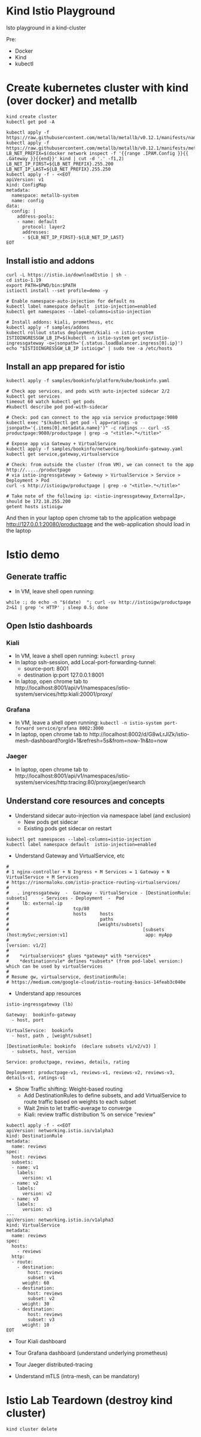 # Kind Istio Playground

Isto playground in a kind-cluster

Pre:

- Docker
- Kind
- kubectl


# Create kubernetes cluster with kind (over docker) and metallb
```
kind create cluster
kubectl get pod -A

kubectl apply -f https://raw.githubusercontent.com/metallb/metallb/v0.12.1/manifests/namespace.yaml
kubectl apply -f https://raw.githubusercontent.com/metallb/metallb/v0.12.1/manifests/metallb.yaml
LB_NET_PREFIX=$(docker network inspect -f '{{range .IPAM.Config }}{{ .Gateway }}{{end}}' kind | cut -d '.' -f1,2)
LB_NET_IP_FIRST=${LB_NET_PREFIX}.255.200
LB_NET_IP_LAST=${LB_NET_PREFIX}.255.250
kubectl apply -f - <<EOT
apiVersion: v1
kind: ConfigMap
metadata:
  namespace: metallb-system
  name: config
data:
  config: |
    address-pools:
    - name: default
      protocol: layer2
      addresses:
      - ${LB_NET_IP_FIRST}-${LB_NET_IP_LAST}
EOT
```

## Install istio and addons

```
curl -L https://istio.io/downloadIstio | sh -
cd istio-1.19
export PATH=$PWD/bin:$PATH
istioctl install --set profile=demo -y

# Enable namespace-auto-injection for default ns
kubectl label namespace default  istio-injection=enabled
kubectl get namespaces --label-columns=istio-injection

# Install addons: kiali, prometheus, etc
kubectl apply -f samples/addons
kubectl rollout status deployment/kiali -n istio-system
ISTIOINGRESSGW_LB_IP=$(kubectl -n istio-system get svc/istio-ingressgateway -o=jsonpath='{.status.loadBalancer.ingress[0].ip}')
echo "$ISTIOINGRESSGW_LB_IP istioigw" | sudo tee -a /etc/hosts
```

## Install an app prepared for istio

```
kubectl apply -f samples/bookinfo/platform/kube/bookinfo.yaml

# Check app services, and pods with auto-injected sidecar 2/2
kubectl get services
timeout 60 watch kubectl get pods
#kubectl describe pod pod-with-sidecar

# Check: pod can connect to the app via service productpage:9080
kubectl exec "$(kubectl get pod -l app=ratings -o jsonpath='{.items[0].metadata.name}')" -c ratings -- curl -sS productpage:9080/productpage | grep -o "<title>.*</title>"

# Expose app via Gateway + VirtualService
kubectl apply -f samples/bookinfo/networking/bookinfo-gateway.yaml
kubectl get service,gateway,virtualservice

# Check: from outside the cluster (from VM), we can connect to the app http://...../productpage
# via istio-ingressgateway > Gateway > VirtualService > Service > Deployment > Pod
curl -s http://istioigw/productpage | grep -o "<title>.*</title>"

# Take note of the following ip: <istio-ingressgateway_ExternalIp>, should be 172.18.255.200
getent hosts istioigw

```

And then in your laptop open chrome tab to the application webpage http://127.0.0.1:20080/productpage
and the web-application should load in the laptop



# Istio demo

## Generate traffic
- In VM, leave shell open running:
```
while :; do echo -n "$(date)  "; curl -sv http://istioigw/productpage  2>&1 | grep '< HTTP' ; sleep 0.5; done
```

## Open Istio dashboards

### Kiali
- In VM, leave a shell open running: `kubectl proxy`
- In laptop ssh-session, add Local-port-forwarding-tunnel:
  - source-port:          8001
  - destination ip:port   127.0.0.1:8001
- In laptop, open chrome tab to http://localhost:8001/api/v1/namespaces/istio-system/services/http:kiali:20001/proxy/


### Grafana
- In VM, leave a shell open running: `kubectl -n istio-system port-forward service/grafana 8002:3000`
- In laptop, open chrome tab to http://localhost:8002/d/G8wLrJIZk/istio-mesh-dashboard?orgId=1&refresh=5s&from=now-1h&to=now

### Jaeger
- In laptop, open chrome tab to http://localhost:8001/api/v1/namespaces/istio-system/services/http:tracing:80/proxy/jaeger/search



## Understand core resources and concepts

- Understand sidecar auto-injection via namespace label (and exclusion)
  - New pods get sidecar
  - Existing pods get sidecar on restart

```
kubectl get namespaces --label-columns=istio-injection
kubectl label namespace default  istio-injection=enabled
```

- Understand Gateway and VirtualService, etc

```
#
# 1 nginx-controller + N Ingress + M Services = 1 Gateway + N VirtualService + M Services
# https://rinormaloku.com/istio-practice-routing-virtualservices/
#
#   . ingressgateway  -  Gateway - VirtualService - [DestinationRule: subsets]     - Services - Deployment  -  Pod
#     lb: external-ip
#                        tcp/80
#                        hosts     hosts
#                                  paths
#                                 [weights/subsets]
#                                                  [subsets (host:mySvc;version:v1]                             app: myApp
#                                                                                                               [version: v1/2]
#
#    *virtualservices* glues *gateway* with *services*
#    *destinationrule* defines *subsets* (from pod-label version:) which can be used by virtualServices
#
# Resume gw, virtualservice, destinationRule: 
# https://medium.com/google-cloud/istio-routing-basics-14feab3c040e
```


- Understand app resources

```
istio-ingressgateway (lb) 

Gateway:  bookinfo-gateway 
  - host, port 

VirtualService:  bookinfo
  - host, path , [weight/subset]

[DestinationRule: bookinfo  (declare subsets v1/v2/v3) ]
  - subsets, host, version

Service: productpage, reviews, details, rating  

Deployment: productpage-v1, reviews-v1, reviews-v2, reviews-v3, details-v1, ratings-v1
```

- Show Traffic shifting: Weight-based routing
  - Add DestinationRules to define subsets, and add VirtualService to route traffic based on weights to each subset
  - Wait 2min to let traffic-average to converge
  - Kiali: review traffic distribution % on service "review"
```
kubectl apply -f - <<EOT
apiVersion: networking.istio.io/v1alpha3
kind: DestinationRule
metadata:
  name: reviews
spec:
  host: reviews
  subsets:
  - name: v1
    labels:
      version: v1
  - name: v2
    labels:
      version: v2
  - name: v3
    labels:
      version: v3
---
apiVersion: networking.istio.io/v1alpha3
kind: VirtualService
metadata:
  name: reviews
spec:
  hosts:
    - reviews
  http:
  - route:
    - destination:
        host: reviews
        subset: v1
      weight: 60
    - destination:
        host: reviews
        subset: v2
      weight: 30
    - destination:
        host: reviews
        subset: v3
      weight: 10
EOT
```


- Tour Kiali dashboard

- Tour Grafana dashboard (understand underlying prometheus)

- Tour Jaeger distributed-tracing

- Understand mTLS (intra-mesh, can be mandatory)


# Istio Lab Teardown (destroy kind cluster)


```
kind cluster delete
```

